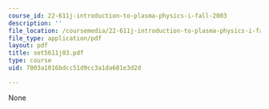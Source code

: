 ```yaml
---
course_id: 22-611j-introduction-to-plasma-physics-i-fall-2003
description: ''
file_location: /coursemedia/22-611j-introduction-to-plasma-physics-i-fall-2003/7003a1016bdcc51d9cc3a1da681e3d2d_set5611j03.pdf
file_type: application/pdf
layout: pdf
title: set5611j03.pdf
type: course
uid: 7003a1016bdcc51d9cc3a1da681e3d2d

---
```

None